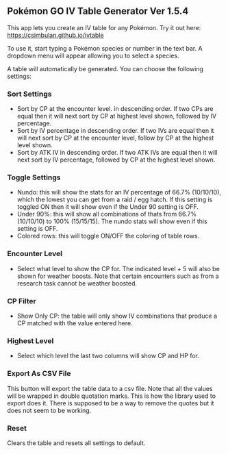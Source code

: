## Pokémon GO IV Table Generator Ver 1.5.4

This app lets you create an IV table for any Pokémon. Try it out here: https://csimbulan.github.io/ivtable

To use it, start typing a Pokémon species or number in the text bar. A dropdown menu will appear allowing you to select a species.

A table will automatically be generated. You can choose the following settings:

### Sort Settings

- Sort by CP at the encounter level. in descending order. If two CPs are equal then it will next sort by CP at highest level shown, followed by IV percentage.
- Sort by IV percentage in descending order. If two IVs are equal then it will next sort by CP at the encounter level, follow by CP at the highest level shown.
- Sort by ATK IV in descending order. If two ATK IVs are equal then it will next sort by IV percentage, followed by CP at the highest level shown.

### Toggle Settings

- Nundo: this will show the stats for an IV percentage of 66.7% (10/10/10), which the lowest you can get from a raid / egg hatch. If this setting is toggled ON then it will show even if the Under 90 setting is OFF.
- Under 90%: this will show all combinations of thats from 66.7% (10/10/10) to 100% (15/15/15). The nundo stats will show even if this setting is OFF.
- Colored rows: this will toggle ON/OFF the coloring of table rows.

### Encounter Level

- Select what level to show the CP for. The indicated level + 5 will also be shown for weather boosts. Note that certain encounters such as from a research task cannot be weather boosted.

### CP Filter

- Show Only CP: the table will only show IV combinations that produce a CP matched with the value entered here.

### Highest Level

- Select which level the last two columns will show CP and HP for.

### Export As CSV File

This button will export the table data to a csv file. Note that all the values will be wrapped in double quotation marks. This is how the library used to export does it. There is supposed to be a way to remove the quotes but it does not seem to be working.

### Reset

Clears the table and resets all settings to default.
